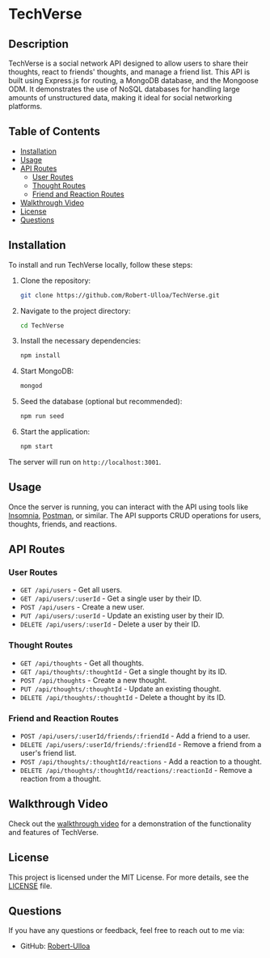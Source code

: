 # TechVerse

## Description

TechVerse is a social network API designed to allow users to share their thoughts, react to friends' thoughts, and manage a friend list. This API is built using Express.js for routing, a MongoDB database, and the Mongoose ODM. It demonstrates the use of NoSQL databases for handling large amounts of unstructured data, making it ideal for social networking platforms.

## Table of Contents

- [Installation](#installation)
- [Usage](#usage)
- [API Routes](#api-routes)
  - [User Routes](#user-routes)
  - [Thought Routes](#thought-routes)
  - [Friend and Reaction Routes](#friend-and-reaction-routes)
- [Walkthrough Video](#walkthrough-video)
- [License](#license)
- [Questions](#questions)

## Installation

To install and run TechVerse locally, follow these steps:

1. Clone the repository:

   ```bash
   git clone https://github.com/Robert-Ulloa/TechVerse.git
   ```

2. Navigate to the project directory:

   ```bash
   cd TechVerse
   ```

3. Install the necessary dependencies:

   ```bash
   npm install
   ```

4. Start MongoDB:

   ```bash
   mongod
   ```

5. Seed the database (optional but recommended):

   ```bash
   npm run seed
   ```

6. Start the application:

   ```bash
   npm start
   ```

The server will run on `http://localhost:3001`.

## Usage

Once the server is running, you can interact with the API using tools like [Insomnia](https://insomnia.rest/), [Postman](https://www.postman.com/), or similar. The API supports CRUD operations for users, thoughts, friends, and reactions.

## API Routes

### User Routes

- `GET /api/users` - Get all users.
- `GET /api/users/:userId` - Get a single user by their ID.
- `POST /api/users` - Create a new user.
- `PUT /api/users/:userId` - Update an existing user by their ID.
- `DELETE /api/users/:userId` - Delete a user by their ID.

### Thought Routes

- `GET /api/thoughts` - Get all thoughts.
- `GET /api/thoughts/:thoughtId` - Get a single thought by its ID.
- `POST /api/thoughts` - Create a new thought.
- `PUT /api/thoughts/:thoughtId` - Update an existing thought.
- `DELETE /api/thoughts/:thoughtId` - Delete a thought by its ID.

### Friend and Reaction Routes

- `POST /api/users/:userId/friends/:friendId` - Add a friend to a user.
- `DELETE /api/users/:userId/friends/:friendId` - Remove a friend from a user's friend list.
- `POST /api/thoughts/:thoughtId/reactions` - Add a reaction to a thought.
- `DELETE /api/thoughts/:thoughtId/reactions/:reactionId` - Remove a reaction from a thought.

## Walkthrough Video

Check out the [walkthrough video](https://drive.google.com/file/d/1dm_l-RGy141rRSBpDZlaVKjU0WEf7Nlf/view?usp=sharing) for a demonstration of the functionality and features of TechVerse.

## License

This project is licensed under the MIT License. For more details, see the [LICENSE](LICENSE) file.

## Questions

If you have any questions or feedback, feel free to reach out to me via:

- GitHub: [Robert-Ulloa](https://github.com/Robert-Ulloa)
